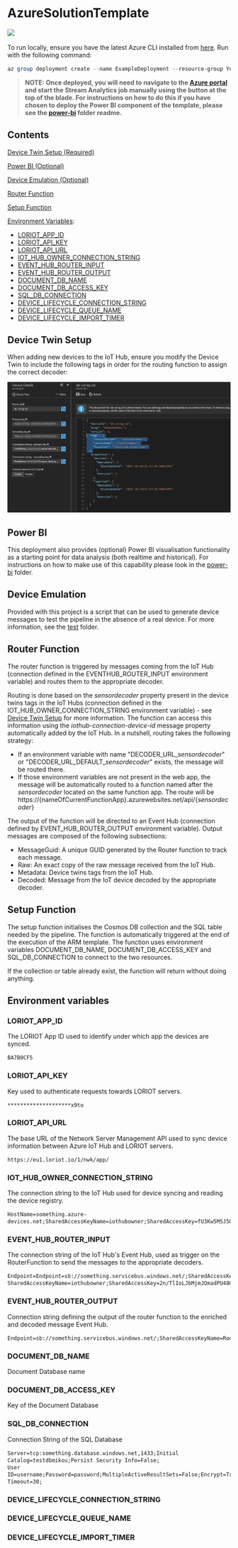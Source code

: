 # AzureSolutionTemplate

<a href="https://portal.azure.com/#create/Microsoft.Template/uri/https%3A%2F%2Fraw.githubusercontent.com%2FLoriot%2FAzureSolutionTemplate%2Fmaster%2Fazuredeploy.json" target="_blank">
    <img src="http://azuredeploy.net/deploybutton.png"/>
</a>

To run locally, ensure you have the latest Azure CLI installed from [here](https://docs.microsoft.com/en-us/cli/azure/install-azure-cli?view=azure-cli-latest).
Run with the following command:

```powershell
az group deployment create --name ExampleDeployment --resource-group YourResourceGroup --template-file azuredeploy.json --parameters azuredeploy.parameters.json
```

>**NOTE: Once deployed, you will need to navigate to the [Azure portal](https://portal.azure.com) and start the Stream Analytics job manually using the button at the top of the blade. For instructions on how to do this if you have chosen to deploy the Power BI component of the template, please see the [power-bi](power-bi/) folder readme.**

## Contents

[Device Twin Setup (Required)](#device-twins)

[Power BI (Optional)](#power-bi)

[Device Emulation (Optional)](#device-emulation)

[Router Function](#router-function)

[Setup Function](#setup-function)

[Environment Variables](#environment-variables):

- [LORIOT_APP_ID](#loriotappid)
- [LORIOT_API_KEY](#loriotapikey)
- [LORIOT_API_URL](#loriotapiurl)
- [IOT_HUB_OWNER_CONNECTION_STRING](#iothubownerconnectionstring)
- [EVENT_HUB_ROUTER_INPUT](#eventhubrouterinput)
- [EVENT_HUB_ROUTER_OUTPUT](#eventhubrouteroutput)
- [DOCUMENT_DB_NAME](#documentdbname)
- [DOCUMENT_DB_ACCESS_KEY](#documentdbaccesskey)
- [SQL_DB_CONNECTION](#sqldbconnection)
- [DEVICE_LIFECYCLE_CONNECTION_STRING](#devicelifecycleconnectionstring)
- [DEVICE_LIFECYCLE_QUEUE_NAME](#devicelifecyclequeuename)
- [DEVICE_LIFECYCLE_IMPORT_TIMER](#devicelifecycleimporttimer)

## Device Twin Setup

When adding new devices to the IoT Hub, ensure you modify the Device Twin to include the following tags in order for the routing function to assign the correct decoder:

![Device Twin - Add Tags](images/DeviceTwinAddTags.png)

## Power BI

This deployment also provides (optional) Power BI visualisation functionality as a starting point for data analysis (both realtime and historical). For instructions on how to make use of this capability please look in the [power-bi](power-bi/) folder.

## Device Emulation

Provided with this project is a script that can be used to generate device messages to test the pipeline in the absence of a real device. For more information, see the [test](test/) folder.

## Router Function

The router function is triggered by messages coming from the IoT Hub (connection defined in the EVENTHUB_ROUTER_INPUT environment variable) and routes them to the appropriate decoder.

Routing is done based on the *sensordecoder* property present in the device twins tags in the IoT Hubs (connection defined in the IOT_HUB_OWNER_CONNECTION_STRING environment variable) - see [Device Twin Setup](#device-twins) for more information. The function can access this information using the *iothub-connection-device-id* message property automatically added by the IoT Hub.
In a nutshell, routing takes the following strategy:

- If an environment variable with name "DECODER_URL_*sensordecoder*" or "DECODER_URL_DEFAULT_*sensordecoder*" exists, the message will be routed there.
- If those environment variables are not present in the web app, the message will be automatically routed to a function named after the *sensordecoder* located on the same function app. The route will be https://{nameOfCurrentFunctionApp}.azurewebsites.net/api/{*sensordecoder*}

The output of the function will be directed to an Event Hub (connection defined by EVENT_HUB_ROUTER_OUTPUT environment variable). Output messages are composed of the following subsections:

- MessageGuid: A unique GUID generated by the Router function to track each message.
- Raw: An exact copy of the raw message received from the IoT Hub.
- Metadata: Device twins tags from the IoT Hub.
- Decoded: Message from the IoT device decoded by the appropriate decoder.

## Setup Function

The setup function initialises the Cosmos DB collection and the SQL table needed by the pipeline. The function is automatically triggered at the end of the execution of the ARM template. The function uses environment variables DOCUMENT_DB_NAME, DOCUMENT_DB_ACCESS_KEY and SQL_DB_CONNECTION to connect to the two resources.

If the collection or table already exist, the function will return without doing anything.

## Environment variables

### LORIOT_APP_ID

The LORIOT App ID used to identify under which app the devices are synced.

```
BA7B0CF5
```

### LORIOT_API_KEY

Key used to authenticate requests towards LORIOT servers.

```
********************x9to
```

### LORIOT_API_URL

The base URL of the Network Server Management API used to sync device information between Azure IoT Hub and LORIOT servers.

```
https://eu1.loriot.io/1/nwk/app/
```

### IOT_HUB_OWNER_CONNECTION_STRING

The connection string to the IoT Hub used for device syncing and reading the device registry.

```
HostName=something.azure-devices.net;SharedAccessKeyName=iothubowner;SharedAccessKey=fU3Kw5M5J5QXP1QsFLRVjifZ1TeNSlFEFqJ7Xa5jiqo=
```

### EVENT_HUB_ROUTER_INPUT

The connection string of the IoT Hub's Event Hub, used as trigger on the RouterFunction to send the messages to the appropriate decoders.

```
Endpoint=Endpoint=sb://something.servicebus.windows.net/;SharedAccessKeyName=iothubowner;SharedAccessKey=UDEL1prJ9THqLJel+uk8UeU8fZVkSSi2+CMrp5yrrWM=;EntityPath=iothubname;
SharedAccessKeyName=iothubowner;SharedAccessKey=2n/TlIoLJbMjmJOmadPU48G0gYfRCU28HeaL0ilkqMU=
```

### EVENT_HUB_ROUTER_OUTPUT

Connection string defining the output of the router function to the enriched and decoded message Event Hub.

```
Endpoint=sb://something.servicebus.windows.net/;SharedAccessKeyName=RootManageSharedAccessKey;SharedAccessKey=Ei8jNFRlH/rAjYKTTNxh7eIHlgeleffFekHhnyAxrZ4=
```

### DOCUMENT_DB_NAME

Document Database name

### DOCUMENT_DB_ACCESS_KEY

Key of the Document Database

### SQL_DB_CONNECTION

Connection String of the SQL Database

```
Server=tcp:something.database.windows.net,1433;Initial Catalog=testdbmikou;Persist Security Info=False;
User ID=username;Password=password;MultipleActiveResultSets=False;Encrypt=True;TrustServerCertificate=False;Connection Timeout=30;
```

### DEVICE_LIFECYCLE_CONNECTION_STRING

### DEVICE_LIFECYCLE_QUEUE_NAME

### DEVICE_LIFECYCLE_IMPORT_TIMER
